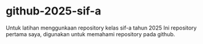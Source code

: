 # github-2025-sif-a
Untuk latihan menggunkaan repository kelas sif-a tahun 2025
Ini repository pertama saya, digunakan untuk memahami repository pada github.
